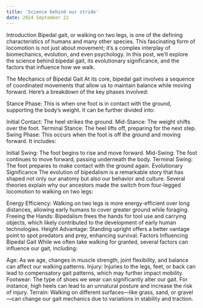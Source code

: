 ```yaml
---
title: 'Science behind our stride'
date: 2024 September 22
---
```


Introduction
Bipedal gait, or walking on two legs, is one of the defining characteristics of humans and many other species. This fascinating form of locomotion is not just about movement; it’s a complex interplay of biomechanics, evolution, and even psychology. In this post, we’ll explore the science behind bipedal gait, its evolutionary significance, and the factors that influence how we walk.

The Mechanics of Bipedal Gait
At its core, bipedal gait involves a sequence of coordinated movements that allow us to maintain balance while moving forward. Here’s a breakdown of the key phases involved:

Stance Phase: This is when one foot is in contact with the ground, supporting the body’s weight. It can be further divided into:

Initial Contact: The heel strikes the ground.
Mid-Stance: The weight shifts over the foot.
Terminal Stance: The heel lifts off, preparing for the next step.
Swing Phase: This occurs when the foot is off the ground and moving forward. It includes:

Initial Swing: The foot begins to rise and move forward.
Mid-Swing: The foot continues to move forward, passing underneath the body.
Terminal Swing: The foot prepares to make contact with the ground again.
Evolutionary Significance
The evolution of bipedalism is a remarkable story that has shaped not only our anatomy but also our behavior and culture. Several theories explain why our ancestors made the switch from four-legged locomotion to walking on two legs:

Energy Efficiency: Walking on two legs is more energy-efficient over long distances, allowing early humans to cover greater ground while foraging.
Freeing the Hands: Bipedalism frees the hands for tool use and carrying objects, which likely contributed to the development of early human technologies.
Height Advantage: Standing upright offers a better vantage point to spot predators and prey, enhancing survival.
Factors Influencing Bipedal Gait
While we often take walking for granted, several factors can influence our gait, including:

Age: As we age, changes in muscle strength, joint flexibility, and balance can affect our walking patterns.
Injury: Injuries to the legs, feet, or back can lead to compensatory gait patterns, which may further impact mobility.
Footwear: The type of shoes we wear can significantly alter our gait. For instance, high heels can lead to an unnatural posture and increase the risk of injury.
Terrain: Walking on different surfaces—like grass, sand, or gravel—can change our gait mechanics due to variations in stability and traction.
